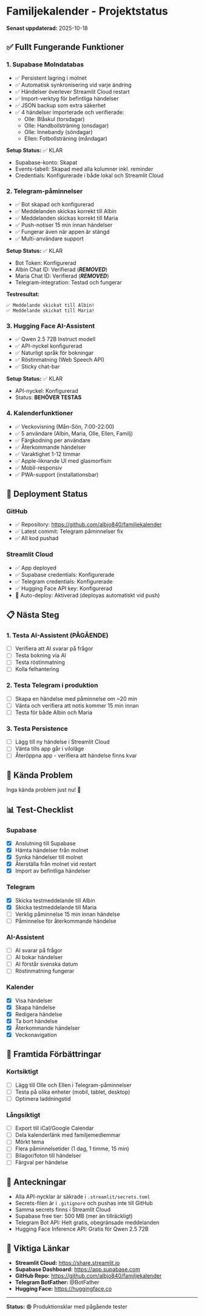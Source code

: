# Familjekalender - Projektstatus

**Senast uppdaterad:** 2025-10-18

## ✅ Fullt Fungerande Funktioner

### 1. Supabase Molndatabas
- ✅ Persistent lagring i molnet
- ✅ Automatisk synkronisering vid varje ändring
- ✅ Händelser överlever Streamlit Cloud restart
- ✅ Import-verktyg för befintliga händelser
- ✅ JSON backup som extra säkerhet
- ✅ 4 händelser importerade och verifierade:
  - Olle: Blåskul (torsdagar)
  - Olle: Handbollsträning (onsdagar)
  - Olle: Innebandy (söndagar)
  - Ellen: Fotbollsträning (måndagar)

**Setup Status:** ✅ KLAR
- Supabase-konto: Skapat
- Events-tabell: Skapad med alla kolumner inkl. reminder
- Credentials: Konfigurerade i både lokal och Streamlit Cloud

### 2. Telegram-påminnelser
- ✅ Bot skapad och konfigurerad
- ✅ Meddelanden skickas korrekt till Albin
- ✅ Meddelanden skickas korrekt till Maria
- ✅ Push-notiser 15 min innan händelser
- ✅ Fungerar även när appen är stängd
- ✅ Multi-användare support

**Setup Status:** ✅ KLAR
- Bot Token: Konfigurerad
- Albin Chat ID: Verifierad (***REMOVED***)
- Maria Chat ID: Verifierad (***REMOVED***)
- Telegram-integration: Testad och fungerar

**Testresultat:**
```
✅ Meddelande skickat till Albin!
✅ Meddelande skickat till Maria!
```

### 3. Hugging Face AI-Assistent
- ✅ Qwen 2.5 72B Instruct modell
- ✅ API-nyckel konfigurerad
- ✅ Naturligt språk för bokningar
- ✅ Röstinmatning (Web Speech API)
- ✅ Sticky chat-bar

**Setup Status:** ✅ KLAR
- API-nyckel: Konfigurerad
- Status: **BEHÖVER TESTAS**

### 4. Kalenderfunktioner
- ✅ Veckovisning (Mån-Sön, 7:00-22:00)
- ✅ 5 användare (Albin, Maria, Olle, Ellen, Familj)
- ✅ Färgkodning per användare
- ✅ Återkommande händelser
- ✅ Varaktighet 1-12 timmar
- ✅ Apple-liknande UI med glasmorfism
- ✅ Mobil-responsiv
- ✅ PWA-support (installationsbar)

## 🔄 Deployment Status

### GitHub
- ✅ Repository: https://github.com/albjo840/familjekalender
- ✅ Latest commit: Telegram påminnelser fix
- ✅ All kod pushad

### Streamlit Cloud
- ✅ App deployed
- ✅ Supabase credentials: Konfigurerade
- ✅ Telegram credentials: Konfigurerade
- ✅ Hugging Face API key: Konfigurerad
- 🔄 Auto-deploy: Aktiverad (deployas automatiskt vid push)

## 📋 Nästa Steg

### 1. Testa AI-Assistent (PÅGÅENDE)
- [ ] Verifiera att AI svarar på frågor
- [ ] Testa bokning via AI
- [ ] Testa röstinmatning
- [ ] Kolla felhantering

### 2. Testa Telegram i produktion
- [ ] Skapa en händelse med påminnelse om ~20 min
- [ ] Vänta och verifiera att notis kommer 15 min innan
- [ ] Testa för både Albin och Maria

### 3. Testa Persistence
- [ ] Lägg till ny händelse i Streamlit Cloud
- [ ] Vänta tills app går i viloläge
- [ ] Återöppna app - verifiera att händelse finns kvar

## 🐛 Kända Problem

Inga kända problem just nu! 🎉

## 📊 Test-Checklist

### Supabase
- [x] Anslutning till Supabase
- [x] Hämta händelser från molnet
- [x] Synka händelser till molnet
- [x] Återställa från molnet vid restart
- [x] Import av befintliga händelser

### Telegram
- [x] Skicka testmeddelande till Albin
- [x] Skicka testmeddelande till Maria
- [ ] Verklig påminnelse 15 min innan händelse
- [ ] Påminnelse för återkommande händelse

### AI-Assistent
- [ ] AI svarar på frågor
- [ ] AI bokar händelser
- [ ] AI förstår svenska datum
- [ ] Röstinmatning fungerar

### Kalender
- [x] Visa händelser
- [x] Skapa händelse
- [x] Redigera händelse
- [x] Ta bort händelse
- [x] Återkommande händelser
- [x] Veckonavigation

## 🎯 Framtida Förbättringar

### Kortsiktigt
- [ ] Lägg till Olle och Ellen i Telegram-påminnelser
- [ ] Testa på olika enheter (mobil, tablet, desktop)
- [ ] Optimera laddningstid

### Långsiktigt
- [ ] Export till iCal/Google Calendar
- [ ] Dela kalenderlänk med familjemedlemmar
- [ ] Mörkt tema
- [ ] Flera påminnelsetider (1 dag, 1 timme, 15 min)
- [ ] Bilagor/foton till händelser
- [ ] Färgval per händelse

## 📝 Anteckningar

- Alla API-nycklar är säkrade i `.streamlit/secrets.toml`
- Secrets-filen är i `.gitignore` och pushas inte till GitHub
- Samma secrets finns i Streamlit Cloud
- Supabase free tier: 500 MB (mer än tillräckligt)
- Telegram Bot API: Helt gratis, obegränsade meddelanden
- Hugging Face Inference API: Gratis för Qwen 2.5 72B

## 🔗 Viktiga Länkar

- **Streamlit Cloud:** https://share.streamlit.io
- **Supabase Dashboard:** https://app.supabase.com
- **GitHub Repo:** https://github.com/albjo840/familjekalender
- **Telegram BotFather:** @BotFather
- **Hugging Face:** https://huggingface.co

---

**Status:** 🟢 Produktionsklar med pågående tester

